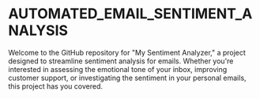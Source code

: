 # AUTOMATED_EMAIL_SENTIMENT_ANALYSIS
Welcome to the GitHub repository for "My Sentiment Analyzer," a project designed to streamline sentiment analysis for emails. Whether you're interested in assessing the emotional tone of your inbox, improving customer support, or investigating the sentiment in your personal emails, this project has you covered.
